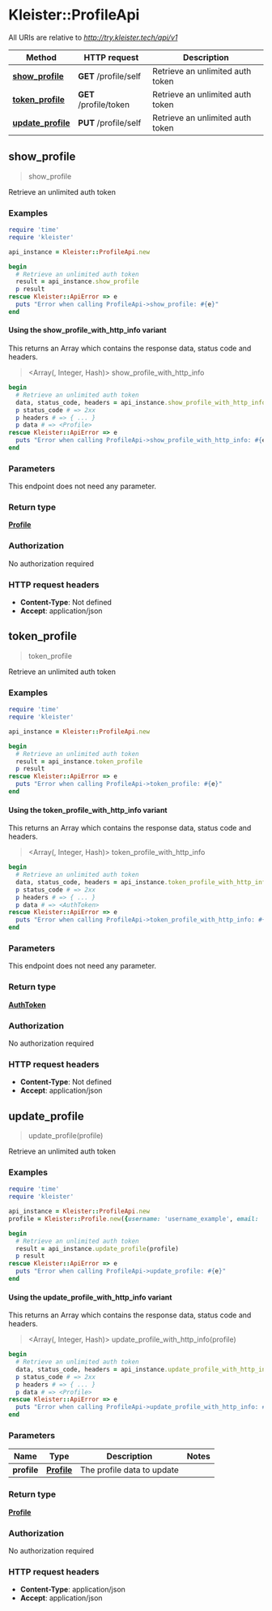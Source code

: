 # Kleister::ProfileApi

All URIs are relative to *http://try.kleister.tech/api/v1*

| Method | HTTP request | Description |
| ------ | ------------ | ----------- |
| [**show_profile**](ProfileApi.md#show_profile) | **GET** /profile/self | Retrieve an unlimited auth token |
| [**token_profile**](ProfileApi.md#token_profile) | **GET** /profile/token | Retrieve an unlimited auth token |
| [**update_profile**](ProfileApi.md#update_profile) | **PUT** /profile/self | Retrieve an unlimited auth token |


## show_profile

> <Profile> show_profile

Retrieve an unlimited auth token

### Examples

```ruby
require 'time'
require 'kleister'

api_instance = Kleister::ProfileApi.new

begin
  # Retrieve an unlimited auth token
  result = api_instance.show_profile
  p result
rescue Kleister::ApiError => e
  puts "Error when calling ProfileApi->show_profile: #{e}"
end
```

#### Using the show_profile_with_http_info variant

This returns an Array which contains the response data, status code and headers.

> <Array(<Profile>, Integer, Hash)> show_profile_with_http_info

```ruby
begin
  # Retrieve an unlimited auth token
  data, status_code, headers = api_instance.show_profile_with_http_info
  p status_code # => 2xx
  p headers # => { ... }
  p data # => <Profile>
rescue Kleister::ApiError => e
  puts "Error when calling ProfileApi->show_profile_with_http_info: #{e}"
end
```

### Parameters

This endpoint does not need any parameter.

### Return type

[**Profile**](Profile.md)

### Authorization

No authorization required

### HTTP request headers

- **Content-Type**: Not defined
- **Accept**: application/json


## token_profile

> <AuthToken> token_profile

Retrieve an unlimited auth token

### Examples

```ruby
require 'time'
require 'kleister'

api_instance = Kleister::ProfileApi.new

begin
  # Retrieve an unlimited auth token
  result = api_instance.token_profile
  p result
rescue Kleister::ApiError => e
  puts "Error when calling ProfileApi->token_profile: #{e}"
end
```

#### Using the token_profile_with_http_info variant

This returns an Array which contains the response data, status code and headers.

> <Array(<AuthToken>, Integer, Hash)> token_profile_with_http_info

```ruby
begin
  # Retrieve an unlimited auth token
  data, status_code, headers = api_instance.token_profile_with_http_info
  p status_code # => 2xx
  p headers # => { ... }
  p data # => <AuthToken>
rescue Kleister::ApiError => e
  puts "Error when calling ProfileApi->token_profile_with_http_info: #{e}"
end
```

### Parameters

This endpoint does not need any parameter.

### Return type

[**AuthToken**](AuthToken.md)

### Authorization

No authorization required

### HTTP request headers

- **Content-Type**: Not defined
- **Accept**: application/json


## update_profile

> <Profile> update_profile(profile)

Retrieve an unlimited auth token

### Examples

```ruby
require 'time'
require 'kleister'

api_instance = Kleister::ProfileApi.new
profile = Kleister::Profile.new({username: 'username_example', email: 'email_example'}) # Profile | The profile data to update

begin
  # Retrieve an unlimited auth token
  result = api_instance.update_profile(profile)
  p result
rescue Kleister::ApiError => e
  puts "Error when calling ProfileApi->update_profile: #{e}"
end
```

#### Using the update_profile_with_http_info variant

This returns an Array which contains the response data, status code and headers.

> <Array(<Profile>, Integer, Hash)> update_profile_with_http_info(profile)

```ruby
begin
  # Retrieve an unlimited auth token
  data, status_code, headers = api_instance.update_profile_with_http_info(profile)
  p status_code # => 2xx
  p headers # => { ... }
  p data # => <Profile>
rescue Kleister::ApiError => e
  puts "Error when calling ProfileApi->update_profile_with_http_info: #{e}"
end
```

### Parameters

| Name | Type | Description | Notes |
| ---- | ---- | ----------- | ----- |
| **profile** | [**Profile**](Profile.md) | The profile data to update |  |

### Return type

[**Profile**](Profile.md)

### Authorization

No authorization required

### HTTP request headers

- **Content-Type**: application/json
- **Accept**: application/json

